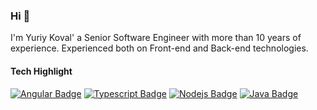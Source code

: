 ### Hi 👋

I'm Yuriy Koval' a Senior Software Engineer with more than 10 years of experience. Experienced both on Front-end and Back-end technologies.

#### Tech Highlight

[![Angular Badge](https://img.shields.io/badge/Angular-DD0031?style=for-the-badge&logo=angular&logoColor=white)](#)
[![Typescript Badge](https://shields.io/badge/TypeScript-3178C6?logo=TypeScript&logoColor=FFF&style=for-the-badge)](#) [![Nodejs Badge](https://img.shields.io/badge/-Nodejs-3C873A?style=for-the-badge&labelColor=black&logo=node.js&logoColor=3C873A)](#)
[![Java Badge](https://img.shields.io/badge/Java-ED8B00?style=for-the-badge&logo=openjdk&logoColor=white)](#)
